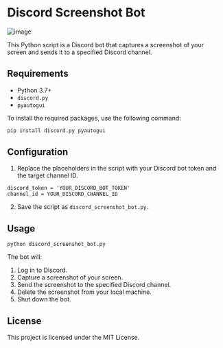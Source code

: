 # Discord Screenshot Bot
![image](https://github.com/user-attachments/assets/f0d2e401-3b8d-4906-aad4-07b6ce8bbb66)

This Python script is a Discord bot that captures a screenshot of your screen and sends it to a specified Discord channel.

## Requirements

- Python 3.7+
- `discord.py`
- `pyautogui`

To install the required packages, use the following command:

```bash
pip install discord.py pyautogui
```

## Configuration

1. Replace the placeholders in the script with your Discord bot token and the target channel ID.
```
discord_token = 'YOUR_DISCORD_BOT_TOKEN'
channel_id = YOUR_DISCORD_CHANNEL_ID
```

2. Save the script as `discord_screenshot_bot.py.`

## Usage

`python discord_screenshot_bot.py`

The bot will:

1. Log in to Discord.
2. Capture a screenshot of your screen.
3. Send the screenshot to the specified Discord channel.
4. Delete the screenshot from your local machine.
5. Shut down the bot.

## License
This project is licensed under the MIT License.
